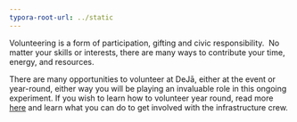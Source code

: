 ```yaml
---
typora-root-url: ../static
---
```


Volunteering is a form of participation, gifting and civic responsibility.  No matter your skills or interests, there are many ways to contribute your time, energy, and resources.  

There are many opportunities to volunteer at DeJā,  either at the event or year-round, either way you will be playing an invaluable role in this ongoing experiment.  If you wish to learn how to volunteer year round, read more <span style="color:#006a44;">[here](https://dejā.lv/en/creation/volunteering)</span> and learn what you can do to get involved with the infrastructure crew.

